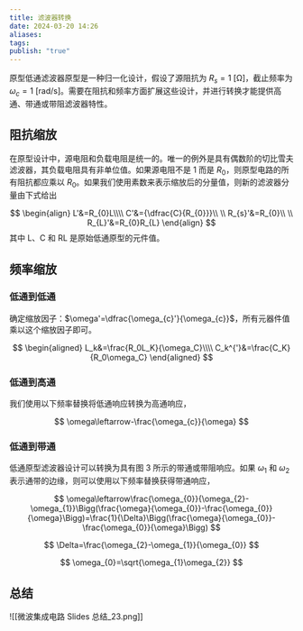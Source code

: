 ```yaml
---
title: 滤波器转换
date: 2024-03-20 14:26
aliases: 
tags: 
publish: "true"
---
```

原型低通滤波器原型是一种归一化设计，假设了源阻抗为 $R_{s}=1~ \left[ \mathrm{\Omega} \right]$，截止频率为 $\omega_{c}= 1 ~ \left[ \mathrm{rad/s} \right]$。需要在阻抗和频率方面扩展这些设计，并进行转换才能提供高通、带通或带阻滤波器特性。

## 阻抗缩放

在原型设计中，源电阻和负载电阻是统一的。唯一的例外是具有偶数阶的切比雪夫滤波器，其负载电阻具有非单位值。如果源电阻不是 1 而是 $R_{0}$，则原型电路的所有阻抗都应乘以 $R_{0}$。如果我们使用素数来表示缩放后的分量值，则新的滤波器分量由下式给出

$$
\begin{align}
L'&=R_{0}L\\\\
C'&={\dfrac{C}{R_{0}}}\\ \\
R_{s}'&=R_{0}\\ \\
R_{L}'&=R_{0}R_{L}
\end{align}
$$
其中 L、C 和 RL 是原始低通原型的元件值。

## 频率缩放

### 低通到低通

确定缩放因子：$\omega'=\dfrac{\omega_{c}'}{\omega_{c}}$，所有元器件值乘以这个缩放因子即可。

$$
\begin{aligned}
L_k&=\frac{R_0L_K}{\omega_C}\\\\
C_k^{'}&=\frac{C_K}{R_0\omega_C}
\end{aligned}
$$

### 低通到高通

我们使用以下频率替换将低通响应转换为高通响应，

$$
\omega\leftarrow-\frac{\omega_{c}}{\omega}
$$

### 低通到带通
低通原型滤波器设计可以转换为具有图 3 所示的带通或带阻响应。如果 $\omega_{1}$ 和 $\omega_{2}$ 表示通带的边缘，则可以使用以下频率替换获得带通响应，

$$
\omega\leftarrow\frac{\omega_{0}}{\omega_{2}-\omega_{1}}\Bigg(\frac{\omega}{\omega_{0}}-\frac{\omega_{0}}{\omega}\Bigg)=\frac{1}{\Delta}\Bigg(\frac{\omega}{\omega_{0}}-\frac{\omega_{0}}{\omega}\Bigg)
$$

$$
\Delta=\frac{\omega_{2}-\omega_{1}}{\omega_{0}}
$$

$$
\omega_{0}=\sqrt{\omega_{1}\omega_{2}}
$$

## 总结

![[微波集成电路 Slides 总结_23.png]]


